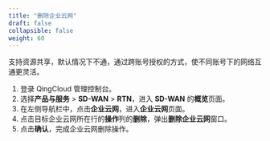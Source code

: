 ```yaml
---
title: "删除企业云网"
draft: false
collapsible: false
weight: 60
---
```


支持资源共享，默认情况下不通，通过跨账号授权的方式，使不同账号下的网络互通更灵活。

1. 登录 QingCloud 管理控制台。
2. 选择**产品与服务** > **SD-WAN** > **RTN**，进入 **SD-WAN** 的**概览**页面。
3. 在左侧导航栏中，点击**企业云网**，进入**企业云网**页面。
4. 点击目标企业云网所在行的**操作**列的**删除**，弹出**删除企业云网**窗口。
5. 点击**确认**，完成企业云网删除操作。
